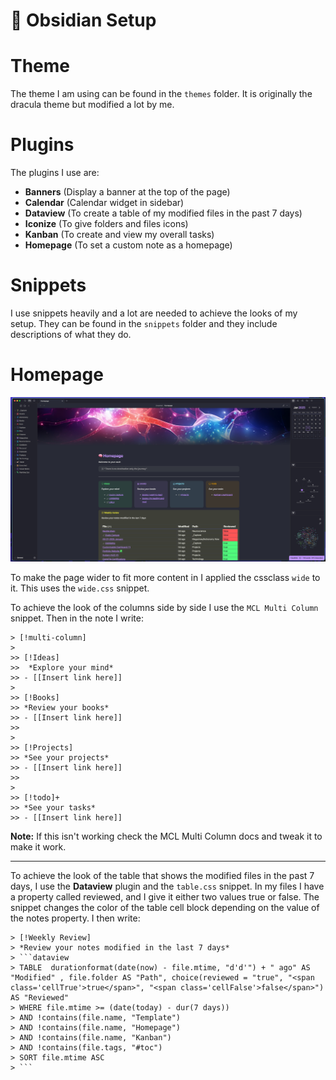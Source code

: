 # 📝 Obsidian Setup 

# Theme
The theme I am using can be found in the `themes` folder. It is originally the dracula theme but modified a lot by me.

# Plugins
The plugins I use are:
- **Banners** (Display a banner at the top of the page)
- **Calendar** (Calendar widget in sidebar)
- **Dataview** (To create a table of my modified files in the past 7 days)
- **Iconize** (To give folders and files icons)
- **Kanban** (To create and view my overall tasks)
- **Homepage** (To set a custom note as a homepage)

# Snippets
I use snippets heavily and a lot are needed to achieve the looks of my setup. They can be found in the `snippets` folder and they include descriptions of what they do.

# Homepage

![Obsidian Homepage](assets/github-obsidian.jpg)

To make the page wider to fit more content in I applied the cssclass `wide` to it. This uses the `wide.css` snippet.

To achieve the look of the columns side by side I use the `MCL Multi Column` snippet. Then in the note I write:
```
> [!multi-column]
>
>> [!Ideas]
>>  *Explore your mind*
>> - [[Insert link here]]
>
>> [!Books]
>> *Review your books*
>> - [[Insert link here]]
>> 
>
>> [!Projects]
>> *See your projects* 
>> - [[Insert link here]]
>>
>
>> [!todo]+
>> *See your tasks*
>> - [[Insert link here]]
```

**Note:** If this isn't working check the MCL Multi Column docs and tweak it to make it work.

<hr>

To achieve the look of the table that shows the modified files in the past 7 days, I use the **Dataview** plugin and the `table.css` snippet. In my files I have a property called reviewed, and I give it either two values true or false. The snippet changes the color of the table cell block depending on the value of the notes property. I then write: 

```
> [!Weekly Review]
> *Review your notes modified in the last 7 days*
> ```dataview
> TABLE  durationformat(date(now) - file.mtime, "d'd'") + " ago" AS "Modified" , file.folder AS "Path", choice(reviewed = "true", "<span class='cellTrue'>true</span>", "<span class='cellFalse'>false</span>") AS "Reviewed"
> WHERE file.mtime >= (date(today) - dur(7 days))
> AND !contains(file.name, "Template")
> AND !contains(file.name, "Homepage")
> AND !contains(file.name, "Kanban")
> AND !contains(file.tags, "#toc")
> SORT file.mtime ASC
> ```
```
